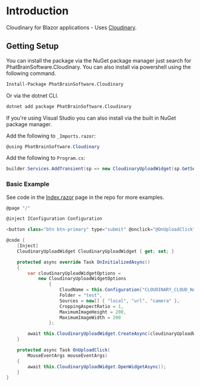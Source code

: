# Introduction

Cloudinary for Blazor applications - Uses [Cloudinary](https://cloudinary.com).

## Getting Setup

You can install the package via the NuGet package manager just search for PhatBrainSoftware.Cloudinary. You can also install via powershell using the following command.

```ps
Install-Package PhatBrainSoftware.Cloudinary
```

Or via the dotnet CLI.

```bash
dotnet add package PhatBrainSoftware.Cloudinary
```

If you're using Visual Studio you can also install via the built in NuGet package manager.

Add the following to `_Imports.razor`:

```cs
@using PhatBrainSoftware.Cloudinary
```

Add the following to `Program.cs`:

```cs
builder.Services.AddTransient(sp => new CloudinaryUploadWidget(sp.GetService<IJSRuntime>()));
```

### Basic Example

See code in the [Index.razor](samples/src/BlazorWebAssembly/Pages/Index.razor) page in the repo for more examples.

```cs
@page "/"

@inject IConfiguration Configuration

<button class="btn btn-primary" type="submit" @onclick="@OnUploadClick">Upload</button>

@code {
    [Inject]
    CloudinaryUploadWidget CloudinaryUploadWidget { get; set; }

    protected async override Task OnInitializedAsync()
    {
        var cloudinaryUploadWidgetOptions =
            new CloudinaryUploadWidgetOptions
                {
                    CloudName = this.Configuration["CLOUDINARY_CLOUD_NAME"],
                    Folder = "test",
                    Sources = new[] { "local", "url", "camera" },
                    CroppingAspectRatio = 1,
                    MaximumImageHeight = 200,
                    MaximumImageWidth = 200
                };

        await this.CloudinaryUploadWidget.CreateAsync(cloudinaryUploadWidgetOptions);
    }

    protected async Task OnUploadClick(
        MouseEventArgs mouseEventArgs)
    {
        await this.CloudinaryUploadWidget.OpenWidgetAsync();
    }
}
```
